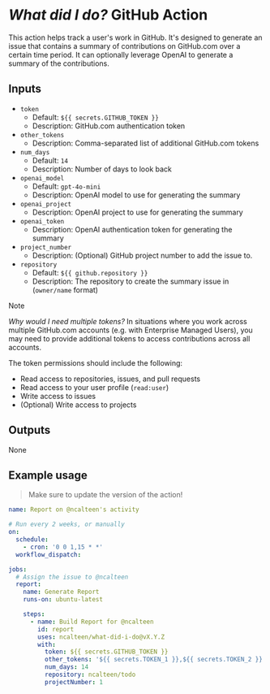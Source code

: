 # _What did I do?_ GitHub Action

This action helps track a user's work in GitHub. It's designed to generate an
issue that contains a summary of contributions on GitHub.com over a certain time
period. It can optionally leverage OpenAI to generate a summary of the
contributions.

## Inputs

- `token`
  - Default: `${{ secrets.GITHUB_TOKEN }}`
  - Description: GitHub.com authentication token
- `other_tokens`
  - Description: Comma-separated list of additional GitHub.com tokens
- `num_days`
  - Default: `14`
  - Description: Number of days to look back
- `openai_model`
  - Default: `gpt-4o-mini`
  - Description: OpenAI model to use for generating the summary
- `openai_project`
  - Description: OpenAI project to use for generating the summary
- `openai_token`
  - Description: OpenAI authentication token for generating the summary
- `project_number`
  - Description: (Optional) GitHub project number to add the issue to.
- `repository`
  - Default: `${{ github.repository }}`
  - Description: The repository to create the summary issue in (`owner/name`
    format)

> [!NOTE]
>
> _Why would I need multiple tokens?_ In situations where you work across
> multiple GitHub.com accounts (e.g. with Enterprise Managed Users), you may
> need to provide additional tokens to access contributions across all accounts.

The token permissions should include the following:

- Read access to repositories, issues, and pull requests
- Read access to your user profile (`read:user`)
- Write access to issues
- (Optional) Write access to projects

## Outputs

None

## Example usage

> Make sure to update the version of the action!

```yaml
name: Report on @ncalteen's activity

# Run every 2 weeks, or manually
on:
  schedule:
    - cron: '0 0 1,15 * *'
  workflow_dispatch:

jobs:
  # Assign the issue to @ncalteen
  report:
    name: Generate Report
    runs-on: ubuntu-latest

    steps:
      - name: Build Report for @ncalteen
        id: report
        uses: ncalteen/what-did-i-do@vX.Y.Z
        with:
          token: ${{ secrets.GITHUB_TOKEN }}
          other_tokens: '${{ secrets.TOKEN_1 }},${{ secrets.TOKEN_2 }}'
          num_days: 14
          repository: ncalteen/todo
          projectNumber: 1
```
